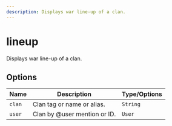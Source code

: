 ```yaml
---
description: Displays war line-up of a clan.
---
```


# lineup

Displays war line-up of a clan.

## Options

| Name | Description | Type/Options |
|------|-------------|--------------|
| `clan` | Clan tag or name or alias. | `String` |
| `user` | Clan by @user mention or ID. | `User` |

